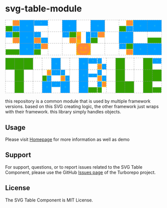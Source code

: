 # svg-table-module

![Logo](https://raw.githubusercontent.com/wootra/svg-table/main/packages/svg-table/logo.svg)

this repository is a common module that is used by multiple framework versions.
based on this SVG creating logic, the other framework just wraps with their framework.
this library simply handles objects.

## Usage

Please visit [Homepage](https://svg-table.com/) for more information as well as demo

## Support

For support, questions, or to report issues related to the SVG Table Component, please use the GitHub [Issues page](https://github.com/wootra/svg-table/issues) of the Turborepo project.

## License

The SVG Table Component is MIT License.
